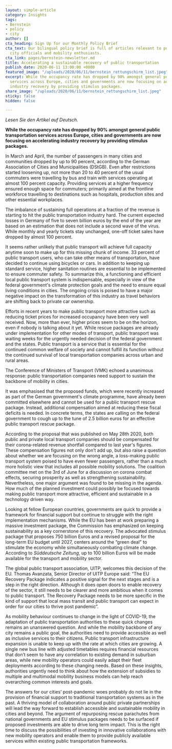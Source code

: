 ```yaml
---
layout: simple-article
category: Insights
tags:
- Bernstein
- policy
- city
author: []
cta_heading: Sign Up for our Monthly Policy Brief
cta_text: Our bilingual policy brief is full of articles relevant to policymakers,
  city officials and mobility enthusiasts.
cta_link: pages/bernstein-newsletter.md
title: Accelerating a sustainable recovery of public transportation
publish_date: 2020-06-11 13:00:00 +0000
featured_image: "/uploads/2020/06/11/bernstein_rettungschirm_list.jpeg"
excerpt: While the occupancy rate has dropped by 90% amongst general public transportation
  services across Europe, cities and governments are now focusing on accelerating
  industry recovery by providing stimulus packages.
share_image: "/uploads/2020/06/11/bernstein_rettungschirm_list.jpeg"
sticky: false
hidden: false

---
```

_Lesen Sie den Artikel auf Deutsch._ 

**While the occupancy rate has dropped by 90% amongst general public transportation services across Europe, cities and governments are now focusing on accelerating industry recovery by providing stimulus packages.**

In March and April, the number of passengers in many cities and communities dropped by up to 90 percent, according to the German Association of Cities and Municipalities (DStGB). Even after restrictions started loosening up, not more than 20 to 40 percent of the usual commuters were travelling by bus and train with services operating at almost 100 percent capacity. Providing services at a higher frequency ensured enough space for commuters; primarily aimed at the frontline workforce travelling to destinations such as hospitals, production sites and other essential workplaces.

The imbalance of sustaining full operations at a fraction of the revenue is starting to hit the public transportation industry hard. The current expected losses in Germany of five to seven billion euros by the end of the year are based on an estimation that does not include a second wave of the virus. While monthly and yearly tickets stay unchanged, one-off ticket sales have dropped by almost 100 percent.

It seems rather unlikely that public transport will achieve full capacity anytime soon to make up for this missing chunk of income. 33 percent of public transport users, who can take other means of transportation, have decided to continue using bicycles or cars. In addition to keeping up standard service, higher sanitation routines are essential to be implemented to ensure commuter safety. To summarize this, a functioning and efficient local public transport system is indispensable, especially in view of the federal government's climate protection goals and the need to ensure equal living conditions in cities. The ongoing crisis is poised to have a major negative impact on the transformation of this industry as travel behaviors are shifting back to private car ownership.

Efforts in recent years to make public transport more attractive such as reducing ticket prices for increased occupancy have been very well received. Now, more than ever, higher prices seem to be on the horizon, even if nobody is talking about it yet. While rescue packages are already under implementation for other modes of transport, public transport was waiting weeks for the urgently needed decision of the federal government and the states. Public transport is a service that is essential for the continued common welfare of society and cannot fulfill its function without the continued survival of local transportation companies across urban and rural areas.

The Conference of Ministers of Transport (VMK) echoed a unanimous response: public transportation companies need support to sustain the backbone of mobility in cities.

It was emphasised that the proposed funds, which were recently increased as part of the German government's climate programme, have already been committed elsewhere and cannot be used for a public transport rescue package. Instead, additional compensation aimed at reducing these fiscal deficits is needed. In concrete terms, the states are calling on the federal government to cough up to the tune of 2.5 billion euros for an effective public transport rescue package.

According to the proposal that was published on May 28th 2020, both public and private local transport companies should be compensated for their corona-related revenue shortfall compared to last year's figures. These compensation figures not only don’t add up, but also raise a question about whether we are focusing on the wrong angle, a loss-making public transport system poised to have even fewer passengers, rather than a much more holistic view that includes all possible mobility solutions. The coalition committee met on the 3rd of June for a discussion on corona combat effects, securing prosperity as well as strengthening sustainability. Nevertheless, one major argument was found to be missing in the agenda. How much of the planned investment could possibly be focused towards making public transport more attractive, efficient and sustainable in a technology driven way.

Looking at fellow European countries, governments are quick to provide a framework for financial support but continue to struggle with the right implementation mechanisms. While the EU has been at work preparing a massive investment package, the Commission has emphasized on keeping sustainability as a key cornerstone of this recovery. The advocated stimulus package that proposes 750 billion Euros and a revised proposal for the long-term EU budget until 2027, centers around the “green deal” to stimulate the economy while simultaneously combating climate change. According to _Süddeutsche Zeitung_, up to 100 billion Euros will be made available for the transport and mobility sector.

The global public transport association, UITP, welcomes this decision of the EU. Thomas Avanzata, Senior Director of UITP Europe said: “The EU Recovery Package indicates a positive signal for the next stages and is a step in the right direction. Although it does open doors to enable recovery of the sector, it still needs to be clearer and more ambitious when it comes to public transport. The Recovery Package needs to be more specific in the kind of support that local mass transit and public transport can expect in order for our cities to thrive post pandemic”.

As mobility behaviour continues to change in the light of COVID-19, the adaptation of public transportation authorities to these quick changes remains an unanswered question. And while the mobility backbone of any city remains a public goal, the authorities need to provide accessible as well as inclusive services to their citizens. Public transport infrastructure expansion is unable to keep up with the rate at which cities are growing. A single new bus line with adjusted timetables requires financial resources that don’t seem to have any correlation to existing demand in suburban areas, while new mobility operators could easily adapt their fleet deployments according to these changing needs. Based on these insights, authorities urgently need to think about how the extension of subsidies to multiple and multimodal mobility business models can help reach overarching common interests and goals.

The answers for our cities’ post-pandemic woes probably do not lie in the provision of financial support to traditional transportation systems as in the past. A thriving model of collaboration around public private partnerships will lead the way forward to establish accessible and sustainable mobility in cities and beyond. The argument of repurposing rescue parachutes from national governments and EU stimulus packages needs to be surfaced if proposed investments are able to drive long term impact. This is the right time to discuss the possibilities of investing in innovative collaborations with new mobility operators and enable them to provide publicly available services within existing public transportation frameworks.